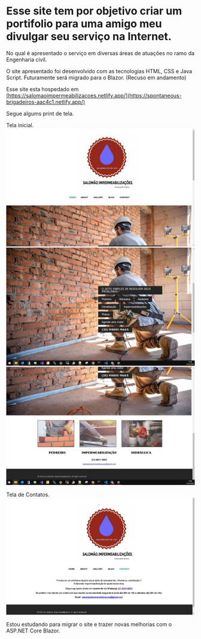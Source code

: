 # Esse site tem por objetivo criar um portifolio para uma amigo meu divulgar  seu serviço na Internet. 

No qual é apresentado o serviço em diversas áreas de atuações no ramo da Engenharia civil.

O site apresentado foi desenvolvido com as tecnologias HTML, CSS e Java Script. Futuramente será migrado para o Blazor. (Recuso em andamento)


Esse site esta hospedado em [https://salomaoimpermeabilizacoes.netlify.app/](https://spontaneous-brigadeiros-aac4c1.netlify.app/)

Segue algums print de tela. 

Tela inicial.
![alt text](https://github.com/GeovaneJorge/Salomao/blob/main/images/Img1.JPG)
![alt text](https://github.com/GeovaneJorge/Salomao/blob/main/images/Img2.JPG)
![alt text](https://github.com/GeovaneJorge/Salomao/blob/main/images/Img3.JPG)

Tela de Contatos.
![alt text](https://github.com/GeovaneJorge/Salomao/blob/main/images/Img4.JPG)

Estou estudando para migrar o site e trazer novas melhorias com o ASP.NET Core Blazor.
